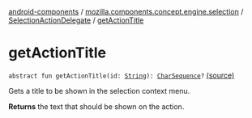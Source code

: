 [android-components](../../index.md) / [mozilla.components.concept.engine.selection](../index.md) / [SelectionActionDelegate](index.md) / [getActionTitle](./get-action-title.md)

# getActionTitle

`abstract fun getActionTitle(id: `[`String`](https://kotlinlang.org/api/latest/jvm/stdlib/kotlin/-string/index.html)`): `[`CharSequence`](https://kotlinlang.org/api/latest/jvm/stdlib/kotlin/-char-sequence/index.html)`?` [(source)](https://github.com/mozilla-mobile/android-components/blob/master/components/concept/engine/src/main/java/mozilla/components/concept/engine/selection/SelectionActionDelegate.kt#L32)

Gets a title to be shown in the selection context menu.

**Returns**
the text that should be shown on the action.


